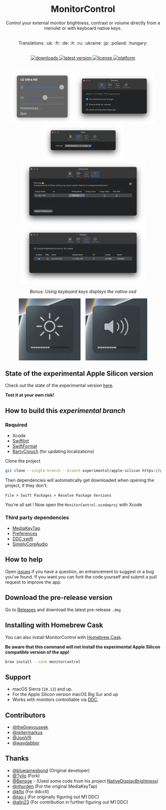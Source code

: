 <h1 align="center"> MonitorControl </h1>

<!-- subtext -->
<div align="center">
Control your external monitor brightness, contrast or volume directly from a menulet or with keyboard native keys.
</div>

<br/>

<!-- Language emoji -->
<div align="center">
    <p>Translations: :uk: :fr: :de: :it: :ru: :ukraine: :jp: :poland: :hungary:</p>
</div>

<br/>

<!-- shields -->
<div align="center">
    <!-- downloads -->
    <a href="https://github.com/MonitorControl/MonitorControl/releases">
        <img src="https://img.shields.io/github/downloads/MonitorControl/MonitorControl/total.svg?style=for-the-badge" alt="downloads"/>
    </a>
    <!-- version -->
    <a href="https://github.com/MonitorControl/MonitorControl/releases">
        <img src="https://img.shields.io/github/release-pre/MonitorControl/MonitorControl.svg?style=for-the-badge" alt="latest version"/>
    </a>
    <!-- license -->
    <a href="https://github.com/MonitorControl/MonitorControl/blob/master/License.txt">
        <img src="https://img.shields.io/github/license/MonitorControl/MonitorControl.svg?style=for-the-badge" alt="license"/>
    </a>
    <!-- platform -->
    <a href="https://github.com/MonitorControl/MonitorControl">
        <img src="https://img.shields.io/badge/platform-macOS-lightgrey.svg?style=for-the-badge" alt="platform"/>
    </a>
</div>

<br/>

<div align="center">
    <br/>
    <img src="./.github/menulet.png" width="200" alt="menulet screenshot"/>
    <img src="./.github/menugeneral.png" width="261" alt="general screenshot"/>
    <img src="./.github/menukeys.png" width="261" alt="keys screenshot"/>
    <br/>
    <img src="./.github/menuadvanced.png" width="400" alt="advanced screenshot"/>
    <img src="./.github/menudisplay.png" width="400" alt="display screenshot"/>

<br/>

_Bonus: Using keyboard keys displays the native osd_

<img src="./.github/osd1.png" width="200" align="center" alt="osd screenshot"/>&nbsp;&nbsp;&nbsp;
<img src="./.github/osd2.png" width="200" align="center" alt="osd screenshot"/>
</div>

## State of the experimental Apple Silicon version

Check out the state of the experimental version [here](https://github.com/MonitorControl/MonitorControl/blob/experimental/apple-silicon/Apple%20Silicon.md).

**Test it at your own risk!**

## How to build this *experimental branch*

### Required

- Xcode
- [Swiftlint](https://github.com/realm/SwiftLint)
- [SwiftFormat](https://github.com/nicklockwood/SwiftFormat)
- [BartyCrouch](https://github.com/Flinesoft/BartyCrouch) (for updating localizations)

Clone the project

```sh
git clone --single-branch --branch experimental/apple-silicon https://github.com/MonitorControl/MonitorControl.git
```

Then dependencies will automatically get downloaded when opening the project, if they don't:

`File > Swift Packages > Resolve Package Versions`

You're all set ! Now open the `MonitorControl.xcodeproj` with Xcode

### Third party dependencies

- [MediaKeyTap](https://github.com/MonitorControl/MediaKeyTap)
- [Preferences](https://github.com/sindresorhus/Preferences)
- [DDC.swift](https://github.com/reitermarkus/DDC.swift)
- [SimplyCoreAudio](https://github.com/rnine/SimplyCoreAudio)

## How to help

Open [issues](https://github.com/MonitorControl/MonitorControl/issues) if you have a question, an enhancement to suggest or a bug you've found. If you want you can fork the code yourself and submit a pull request to improve the app.

## Download the pre-release version

Go to [Releases](https://github.com/MonitorControl/MonitorControl/releases) and download the latest pre-release `.dmg`

## Installing with Homebrew Cask

You can also install MonitorControl with [Homebrew Cask](https://github.com/Homebrew/homebrew-cask). 

**Be aware that this command will not install the experimental Apple Silicon compatible version of the app!**

```bash
brew install --cask monitorcontrol
```

## Support

- macOS Sierra (`10.12`) and up.
- For the Apple Silicon version macOS Big Sur and up 
- Works with monitors controllable via [DDC](https://en.wikipedia.org/wiki/Display_Data_Channel).

## Contributors

- [@the0neyouseek](https://github.com/the0neyouseek)
- [@reitermarkus](https://github.com/reitermarkus)
- [@JoniVR](https://github.com/JoniVR)
- [@waydabber](https://github.com/waydabber)

## Thanks

- [@bluejamesbond](https://github.com/bluejamesbond/) (Original developer)
- [@Tyilo](https://github.com/Tyilo/) (Fork)
- [@Bensge](https://github.com/Bensge/) - (Used some code from his project [NativeDisplayBrightness](https://github.com/Bensge/NativeDisplayBrightness))
- [@nhurden](https://github.com/nhurden/) (For the original MediaKeyTap)
- [@kfix](https://github.com/kfix/ddcctl) (For ddcctl)
- [@tao-j](https://github.com/tao-j) (For originally figuring out M1 DDC)
- [@alin23](https://github.com/alin23) (For contribution in further figuring out M1 DDC)
